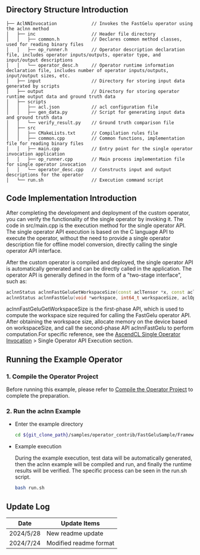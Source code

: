 ## Directory Structure Introduction
``` 
├── AclNNInvocation             // Invokes the FastGelu operator using the aclnn method
│   ├── inc                     // Header file directory
│   │   ├── common.h            // Declares common method classes, used for reading binary files
│   │   ├── op_runner.h         // Operator description declaration file, includes operator inputs/outputs, operator type, and input/output descriptions
│   │   └── operator_desc.h     // Operator runtime information declaration file, includes number of operator inputs/outputs, input/output sizes, etc.
│   ├── input                   // Directory for storing input data generated by scripts
│   ├── output                  // Directory for storing operator runtime output data and ground truth data
│   ├── scripts
│   │   ├── acl.json            // acl configuration file
│   │   ├── gen_data.py         // Script for generating input data and ground truth data
│   │   └── verify_result.py    // Ground truth comparison file
│   ├── src
│   │   ├── CMakeLists.txt      // Compilation rules file
│   │   ├── common.cpp          // Common functions, implementation file for reading binary files
│   │   ├── main.cpp            // Entry point for the single operator invocation application
│   │   ├── op_runner.cpp       // Main process implementation file for single operator invocation
│   │   └── operator_desc.cpp   // Constructs input and output descriptions for the operator
│   └── run.sh                  // Execution command script
``` 

## Code Implementation Introduction
After completing the development and deployment of the custom operator, you can verify the functionality of the single operator by invoking it. The code in src/main.cpp is the execution method for the single operator API. The single operator API execution is based on the C language API to execute the operator, without the need to provide a single operator description file for offline model conversion, directly calling the single operator API interface.

After the custom operator is compiled and deployed, the single operator API is automatically generated and can be directly called in the application. The operator API is generally defined in the form of a "two-stage interface", such as:
   ```cpp    
   aclnnStatus aclnnFastGeluGetWorkspaceSize(const aclTensor *x, const aclTensor *y, const alcTensor *out, uint64_t workspaceSize, aclOpExecutor **executor);
   aclnnStatus aclnnFastGelu(void *workspace, int64_t workspaceSize, aclOpExecutor **executor, aclrtStream stream);
   ```
aclnnFastGeluGetWorkspaceSize is the first-phase API, which is used to compute the workspace size required for calling the FastGelu operator API. After obtaining the workspace size, allocate memory on the device based on workspaceSize, and call the second-phase API aclnnFastGelu to perform computation.For specific reference, see the [AscendCL Single Operator Invocation](https://hiascend.com/document/redirect/CannCommunityAscendCInVorkSingleOp) > Single Operator API Execution section.

## Running the Example Operator
### 1. Compile the Operator Project
Before running this example, please refer to [Compile the Operator Project](../README.en.md#operatorcompile) to complete the preparation.

### 2. Run the aclnn Example

  - Enter the example directory

    ```bash
    cd ${git_clone_path}/samples/operator_contrib/FastGeluSample/FrameworkLaunch/AclNNInvocation
    ```

  - Example execution    

    During the example execution, test data will be automatically generated, then the aclnn example will be compiled and run, and finally the runtime results will be verified. The specific process can be seen in the run.sh script.

    ```bash
    bash run.sh
    ```

## Update Log
  | Date       | Update Items |
  |------------|--------------|
  | 2024/5/28  | New readme update |
  | 2024/7/24  | Modified readme format |